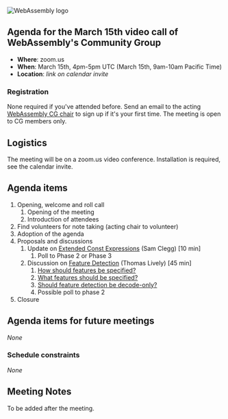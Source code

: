 ![WebAssembly logo](/images/WebAssembly.png)

## Agenda for the March 15th video call of WebAssembly's Community Group

- **Where**: zoom.us
- **When**: March 15th, 4pm-5pm UTC (March 15th, 9am-10am Pacific Time)
- **Location**: *link on calendar invite*

### Registration

None required if you've attended before. Send an email to the acting [WebAssembly CG chair](mailto:webassembly-cg-chair@chromium.org)
to sign up if it's your first time. The meeting is open to CG members only.

## Logistics

The meeting will be on a zoom.us video conference.
Installation is required, see the calendar invite.

## Agenda items

1. Opening, welcome and roll call
    1. Opening of the meeting
    1. Introduction of attendees
1. Find volunteers for note taking (acting chair to volunteer)
1. Adoption of the agenda
1. Proposals and discussions
    1. Update on [Extended Const Expressions](https://github.com/WebAssembly/extended-const) (Sam Clegg) [10 min]
        1. Poll to Phase 2 or Phase 3
    1. Discussion on [Feature Detection](https://github.com/WebAssembly/feature-detection/blob/main/proposals/feature-detection/Overview.md) (Thomas Lively) [45 min]
        1. [How should features be specified?](https://github.com/WebAssembly/feature-detection/issues/3)
        1. [What features should be specified?](https://github.com/WebAssembly/feature-detection/issues/4)
        1. [Should feature detection be decode-only?](https://github.com/WebAssembly/feature-detection/issues/2)
        1. Possible poll to phase 2
1. Closure

## Agenda items for future meetings

*None*

### Schedule constraints

*None*

## Meeting Notes

To be added after the meeting.
